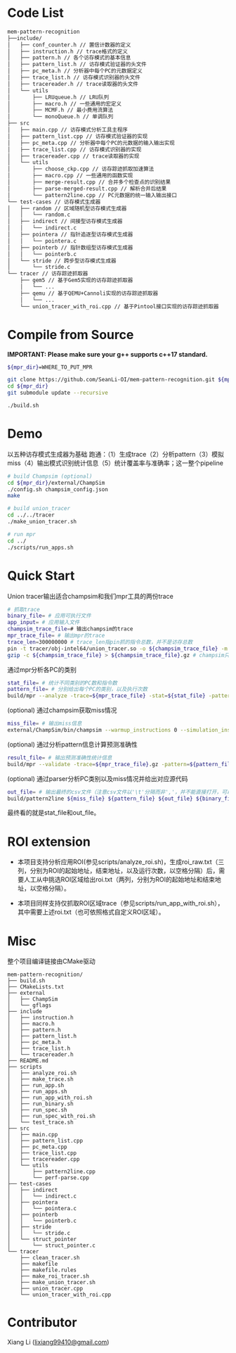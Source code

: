 # Code List
``` bash
mem-pattern-recognition
├──include/
│   ├── conf_counter.h // 置信计数器的定义
│   ├── instruction.h // trace格式的定义
│   ├── pattern.h // 各个访存模式的基本信息
│   ├── pattern_list.h // 访存模式验证器的头文件
│   ├── pc_meta.h // 分析器中每个PC的元数据定义
│   ├── trace_list.h // 访存模式识别器的头文件
│   ├── tracereader.h // trace读取器的头文件
│   └── utils
│       ├── LRUqueue.h // LRU队列
│       ├── macro.h // 一些通用的宏定义
│       ├── MCMF.h // 最小费用流算法
│       └── monoQueue.h // 单调队列
├── src
│   ├── main.cpp // 访存模式分析工具主程序
│   ├── pattern_list.cpp // 访存模式验证器的实现
│   ├── pc_meta.cpp // 分析器中每个PC的元数据的输入输出实现
│   ├── trace_list.cpp // 访存模式识别器的实现
│   ├── tracereader.cpp // trace读取器的实现
│   └── utils
│       ├── choose_ckp.cpp // 访存踪迹抓取加速算法
│       ├── macro.cpp // 一些通用的函数实现
│       ├── merge-result.cpp // 合并多个检查点的识别结果
│       ├── parse-merged-result.cpp // 解析合并后结果
│       └── pattern2line.cpp // PC元数据的统一输入输出接口
└── test-cases // 访存模式生成器
│   ├── random // 区域随机型访存模式生成器
│   │   └── random.c
│   ├── indirect // 间接型访存模式生成器
│   │   └── indirect.c
│   ├── pointera // 指针追逐型访存模式生成器
│   │   └── pointera.c
│   ├── pointerb // 指针数组型访存模式生成器
│   │   └── pointerb.c
│   └── stride // 跨步型访存模式生成器
│       └── stride.c
└── tracer // 访存踪迹抓取器
    ├── gem5 // 基于Gem5实现的访存踪迹抓取器
    │   └── ...
    ├── qemu // 基于QEMU+Cannoli实现的访存踪迹抓取器
    │   └── ...
    └── union_tracer_with_roi.cpp // 基于Pintool接口实现的访存踪迹抓取器
```

# Compile from Source

**IMPORTANT: Please make sure your g++ supports c++17 standard.**

``` bash
${mpr_dir}=WHERE_TO_PUT_MPR

git clone https://github.com/SeanLi-OI/mem-pattern-recognition.git ${mpr_dir}
cd ${mpr_dir}
git submodule update --recursive

./build.sh
```


# Demo

以五种访存模式生成器为基础
跑通：（1）生成trace（2）分析pattern（3）模拟miss（4）输出模式识别统计信息（5）统计覆盖率与准确率；这一整个pipeline
```bash
# build Champsim (optional)
cd ${mpr_dir}/external/ChampSim
./config.sh champsim_config.json
make

# build union_tracer
cd ../../tracer
./make_union_tracer.sh

# run mpr
cd ../
./scripts/run_apps.sh
```

# Quick Start

Union tracer输出适合champsim和我们mpr工具的两份trace
```bash
# 抓取trace
binary_file= # 应用可执行文件
app_input= # 应用输入文件
champsim_trace_file=# 输出champsim的trace
mpr_trace_file= # 输出mpr的trace
trace_len=300000000 # trace_len指pin抓的指令总数，并不是访存总数
pin -t tracer/obj-intel64/union_tracer.so -o ${champsim_trace_file} -m ${mpr_trace_file} -t ${trace_len} -- ${binary_file} <${app_input}
gzip -c ${champsim_trace_file} > ${champsim_trace_file}.gz # champsim只支持gz/xz压缩文件
```

通过mpr分析各PC的类别
```bash
stat_file= # 统计不同类别的PC数和指令数
pattern_file= # 分别给出每个PC的类别，以及执行次数
build/mpr --analyze -trace=${mpr_trace_file} -stat=${stat_file} -pattern=${pattern_file} 2>${result_dir}/${app}/mpr_err.txt
```

(optional) 通过champsim获取miss情况
```bash
miss_file= # 输出miss信息
external/ChampSim/bin/champsim --warmup_instructions 0 --simulation_instructions ${trace_len} ${champsim_trace_file} 2>${miss_file}
```

(optional) 通过分析pattern信息计算预测准确性
```bash
result_file= # 输出预测准确性统计信息
build/mpr --validate -trace=${mpr_trace_file}.gz -pattern=${pattern_file} -result=${result_file} 2>${result_dir}/${app}/valid_err.txt
```

(optional) 通过parser分析PC类别以及miss情况并给出对应源代码
```bash
out_file= # 输出最终的csv文件（注意csv文件以'\t'分隔而非','，并不能直接打开，可以拷贝到excel，再进行分列）
build/pattern2line ${miss_file} ${pattern_file} ${out_file} ${binary_file} 2>err.txt
```

最终看的就是stat_file和out_file。

# ROI extension
* 本项目支持分析应用ROI(参见scripts/analyze_roi.sh)，生成roi_raw.txt（三列，分别为ROI的起始地址，结束地址，以及运行次数，以空格分隔）后，需要人工从中挑选ROI区域给出roi.txt（两列，分别为ROI的起始地址和结束地址，以空格分隔）。

* 本项目同样支持仅抓取ROI区域trace（参见scripts/run_app_with_roi.sh），其中需要上述roi.txt（也可依照格式自定义ROI区域）。



# Misc

整个项目编译链接由CMake驱动
```
mem-pattern-recognition/
├── build.sh
├── CMakeLists.txt
├── external
│   ├── ChampSim
│   └── gflags
├── include
│   ├── instruction.h
│   ├── macro.h
│   ├── pattern.h
│   ├── pattern_list.h
│   ├── pc_meta.h
│   ├── trace_list.h
│   └── tracereader.h
├── README.md
├── scripts
│   ├── analyze_roi.sh
│   ├── make_trace.sh
│   ├── run_app.sh
│   ├── run_apps.sh
│   ├── run_app_with_roi.sh
│   ├── run_binary.sh
│   ├── run_spec.sh
│   ├── run_spec_with_roi.sh
│   └── test_trace.sh
├── src
│   ├── main.cpp
│   ├── pattern_list.cpp
│   ├── pc_meta.cpp
│   ├── trace_list.cpp
│   ├── tracereader.cpp
│   └── utils
│       ├── pattern2line.cpp
│       └── perf-parse.cpp
├── test-cases
│   ├── indirect
│   │   └── indirect.c
│   ├── pointera
│   │   └── pointera.c
│   ├── pointerb
│   │   └── pointerb.c
│   ├── stride
│   │   └── stride.c
│   └── struct_pointer
│       └── struct_pointer.c
└── tracer
    ├── clean_tracer.sh
    ├── makefile
    ├── makefile.rules
    ├── make_roi_tracer.sh
    ├── make_union_tracer.sh
    ├── union_tracer.cpp
    └── union_tracer_with_roi.cpp
```

# Contributor

Xiang Li (lixiang99410@gmail.com)
